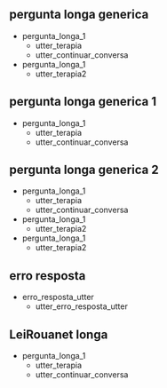 
## pergunta longa generica
* pergunta_longa_1
    - utter_terapia
    - utter_continuar_conversa
* pergunta_longa_1
    - utter_terapia2


## pergunta longa generica 1
* pergunta_longa_1
    - utter_terapia
    - utter_continuar_conversa


## pergunta longa generica 2
* pergunta_longa_1
    - utter_terapia
    - utter_continuar_conversa
* pergunta_longa_1
    - utter_terapia2
 * pergunta_longa_1   
     - utter_terapia2

## erro resposta
* erro_resposta_utter
    - utter_erro_resposta_utter

## LeiRouanet longa
* pergunta_longa_1
    - utter_terapia
    - utter_continuar_conversa
